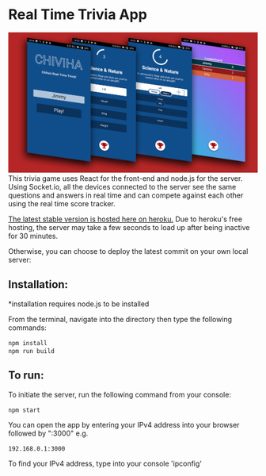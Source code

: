 # Real Time Trivia App

![chiviha presentation](https://github.com/ChihaChoi/Trivia/blob/master/chiviha%20hero.png)
This trivia game uses React for the front-end and node.js for the server. Using Socket.io, all the devices connected to the server see the same questions and answers in real time and can compete against each other using the real time score tracker.

[The latest stable version is hosted here on heroku.](https://chiviha.herokuapp.com/ "live heroku app")
Due to heroku's free hosting, the server may take a few seconds to load up after being inactive for 30 minutes.

Otherwise, you can choose to deploy the latest commit on your own local server:

## Installation:

\*installation requires node.js to be installed

From the terminal, navigate into the directory then type the following commands:

```
npm install
npm run build
```

## To run:

To initiate the server, run the following command from your console:

```
npm start
```

You can open the app by entering your IPv4 address into your browser followed by ":3000" e.g.

```
192.168.0.1:3000
```

To find your IPv4 address, type into your console 'ipconfig'
